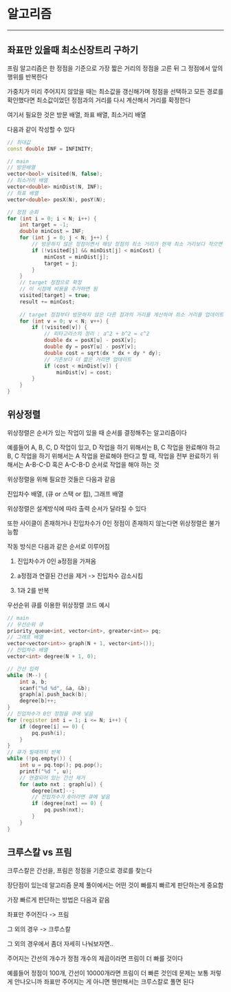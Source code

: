 # 알고리즘
---
## 좌표만 있을때 최소신장트리 구하기

프림 알고리즘은 한 정점을 기준으로 가장 짧은 거리의 정점을 고른 뒤 그 정점에서 앞의 행위를 반복한다

가중치가 미리 주어지지 않았을 때는 최소값을 갱신해가며 정점을 선택하고 모든 경로를 확인했다면 최소값이었던 정점과의 거리를 다시 계산해서 거리를 확정한다

여기서 필요한 것은 방문 배열, 좌표 배열, 최소거리 배열

다음과 같이 작성할 수 있다

```c++
// 최대값
const double INF = INFINITY;

// main
// 방문배열
vector<bool> visited(N, false);
// 최소거리 배열
vector<double> minDist(N, INF);
// 좌표 배열
vector<double> posX(N), posY(N);

// 정점 순회
for (int i = 0; i < N; i++) {
    int target = -1;
    double minCost = INF;
    for (int j = 0; j < N; j++) {
        // 방문하지 않은 정점이면서 해당 정점의 최소 거리가 현재 최소 거리보다 작으면 업데이트
        if (!visited[j] && minDist[j] < minCost) {
            minCost = minDist[j];
            target = j;
        }
    }
    // target 정점으로 확정
    // 이 시점에 비용을 추가하면 됨
    visited[target] = true;
    result += minCost;
    
    // target 정점부터 방문하지 않은 다른 점과의 거리를 계산하여 최소 거리를 업데이트함
    for (int v = 0; v < N; v++) {
        if (!visited[v]) {
            // 피타고라스의 정리 : a^2 + b^2 = c^2
            double dx = posX[u] - posX[v];
            double dy = posY[u] - posY[v];
            double cost = sqrt(dx * dx + dy * dy);
            // 기존보다 더 짧은 거리면 업데이트
            if (cost < minDist[v]) {
                minDist[v] = cost;
        }
    }
}
```

## 위상정렬

위상정렬은 순서가 있는 작업이 있을 때 순서를 결정해주는 알고리즘이다

예를들어 A, B, C, D 작업이 있고, D 작업을 하기 위해서는 B, C 작업을 완료해야 하고 B, C 작업을 하기 위해서는 A 작업을 완료해야 한다고 할 때, 작업을 전부 완료하기 위해서는 A-B-C-D 혹은 A-C-B-D 순서로 작업을 해야 하는 것

위상정렬을 위해 필요한 것들은 다음과 같음

진입차수 배열, (큐 or 스택 or 힙), 그래프 배열

위상정렬은 설계방식에 따라 출력 순서가 달라질 수 있다

또한 사이클이 존재하거나 진입차수가 0인 정점이 존재하지 않는다면 위상정렬은 불가능함

작동 방식은 다음과 같은 순서로 이루어짐

1. 진입차수가 0인 a정점을 가져옴

2. a정점과 연결된 간선을 제거 -> 진입차수 감소시킴

3. 1과 2를 반복

우선순위 큐를 이용한 위상정렬 코드 예시

```c++
// main
// 우선순위 큐 
priority_queue<int, vector<int>, greater<int>> pq;
// 그래프 배열
vector<vector<int>> graph(N + 1, vector<int>());
// 진입차수 배열
vector<int> degree(N + 1, 0);

// 간선 입력
while (M--) {
    int a, b;
    scanf("%d %d", &a, &b);
    graph[a].push_back(b);
    degree[b]++;
}
// 진입차수가 0인 정점을 큐에 넣음
for (register int i = 1; i <= N; i++) {
    if (degree[i] == 0) {
        pq.push(i);
    }
}
// 큐가 빌때까지 반복
while (!pq.empty()) {
    int u = pq.top(); pq.pop();
    printf("%d ", u);
    // 연결되어 있는 간선 제거
    for (auto nxt : graph[u]) {
        degree[nxt]--;
        // 진입차수가 0이라면 큐에 넣음
        if (degree[nxt] == 0) {
            pq.push(nxt);
        }
    }
}
```

## 크루스칼 vs 프림

크루스칼은 간선을, 프림은 정점을 기준으로 경로를 찾는다

장단점이 있는데 알고리즘 문제 풀이에서는 어떤 것이 빠를지 빠르게 판단하는게 중요함

가장 빠르게 판단하는 방법은 다음과 같음

좌표만 주어진다 -> 프림

그 외의 경우 -> 크루스칼

그 외의 경우에서 좀더 자세히 나눠보자면..

주어지는 간선의 개수가 정점 개수의 제곱이라면 프림이 더 빠를 것이다

예를들어 정점이 100개, 간선이 10000개라면 프림이 더 빠른 것인데 문제는 보통 저렇게 안나오니까 좌표만 주어지는 게 아니면 웬만해서는 크루스칼로 풀면 된다